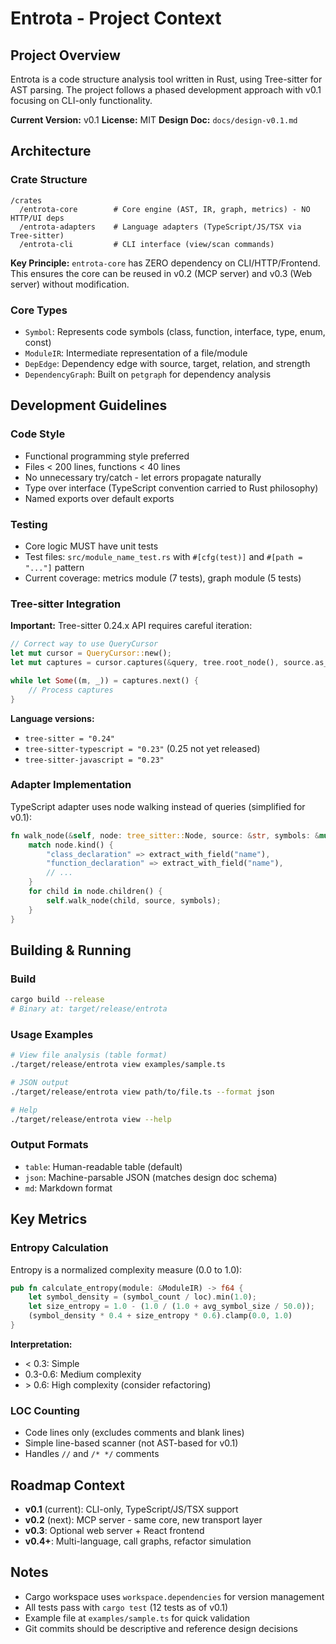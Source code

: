 # Entrota - Project Context

## Project Overview

Entrota is a code structure analysis tool written in Rust, using Tree-sitter for AST parsing. The project follows a phased development approach with v0.1 focusing on CLI-only functionality.

**Current Version:** v0.1
**License:** MIT
**Design Doc:** `docs/design-v0.1.md`

## Architecture

### Crate Structure

```
/crates
  /entrota-core        # Core engine (AST, IR, graph, metrics) - NO HTTP/UI deps
  /entrota-adapters    # Language adapters (TypeScript/JS/TSX via Tree-sitter)
  /entrota-cli         # CLI interface (view/scan commands)
```

**Key Principle:** `entrota-core` has ZERO dependency on CLI/HTTP/Frontend. This ensures the core can be reused in v0.2 (MCP server) and v0.3 (Web server) without modification.

### Core Types

- `Symbol`: Represents code symbols (class, function, interface, type, enum, const)
- `ModuleIR`: Intermediate representation of a file/module
- `DepEdge`: Dependency edge with source, target, relation, and strength
- `DependencyGraph`: Built on `petgraph` for dependency analysis

## Development Guidelines

### Code Style

- Functional programming style preferred
- Files < 200 lines, functions < 40 lines
- No unnecessary try/catch - let errors propagate naturally
- Type over interface (TypeScript convention carried to Rust philosophy)
- Named exports over default exports

### Testing

- Core logic MUST have unit tests
- Test files: `src/module_name_test.rs` with `#[cfg(test)]` and `#[path = "..."]` pattern
- Current coverage: metrics module (7 tests), graph module (5 tests)

### Tree-sitter Integration

**Important:** Tree-sitter 0.24.x API requires careful iteration:

```rust
// Correct way to use QueryCursor
let mut cursor = QueryCursor::new();
let mut captures = cursor.captures(&query, tree.root_node(), source.as_bytes());

while let Some((m, _)) = captures.next() {
    // Process captures
}
```

**Language versions:**
- `tree-sitter = "0.24"`
- `tree-sitter-typescript = "0.23"` (0.25 not yet released)
- `tree-sitter-javascript = "0.23"`

### Adapter Implementation

TypeScript adapter uses node walking instead of queries (simplified for v0.1):

```rust
fn walk_node(&self, node: tree_sitter::Node, source: &str, symbols: &mut Vec<Symbol>) {
    match node.kind() {
        "class_declaration" => extract_with_field("name"),
        "function_declaration" => extract_with_field("name"),
        // ...
    }
    for child in node.children() {
        self.walk_node(child, source, symbols);
    }
}
```

## Building & Running

### Build

```bash
cargo build --release
# Binary at: target/release/entrota
```

### Usage Examples

```bash
# View file analysis (table format)
./target/release/entrota view examples/sample.ts

# JSON output
./target/release/entrota view path/to/file.ts --format json

# Help
./target/release/entrota view --help
```

### Output Formats

- `table`: Human-readable table (default)
- `json`: Machine-parsable JSON (matches design doc schema)
- `md`: Markdown format

## Key Metrics

### Entropy Calculation

Entropy is a normalized complexity measure (0.0 to 1.0):

```rust
pub fn calculate_entropy(module: &ModuleIR) -> f64 {
    let symbol_density = (symbol_count / loc).min(1.0);
    let size_entropy = 1.0 - (1.0 / (1.0 + avg_symbol_size / 50.0));
    (symbol_density * 0.4 + size_entropy * 0.6).clamp(0.0, 1.0)
}
```

**Interpretation:**
- < 0.3: Simple
- 0.3-0.6: Medium complexity
- \> 0.6: High complexity (consider refactoring)

### LOC Counting

- Code lines only (excludes comments and blank lines)
- Simple line-based scanner (not AST-based for v0.1)
- Handles `//` and `/* */` comments

## Roadmap Context

- **v0.1** (current): CLI-only, TypeScript/JS/TSX support
- **v0.2** (next): MCP server - same core, new transport layer
- **v0.3**: Optional web server + React frontend
- **v0.4+**: Multi-language, call graphs, refactor simulation

## Notes

- Cargo workspace uses `workspace.dependencies` for version management
- All tests pass with `cargo test` (12 tests as of v0.1)
- Example file at `examples/sample.ts` for quick validation
- Git commits should be descriptive and reference design decisions
